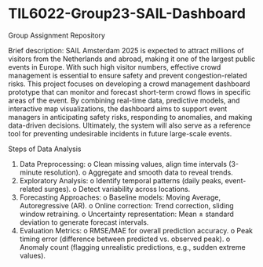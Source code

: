# TIL6022-Group23-SAIL-Dashboard
Group Assignment Repository

Brief description: SAIL Amsterdam 2025 is expected to attract millions of visitors from the Netherlands and abroad, making it one of the largest public events in Europe. With such high visitor numbers, effective crowd management is essential to ensure safety and prevent congestion-related risks. This project focuses on developing a crowd management dashboard prototype that can monitor and forecast short-term crowd flows in specific areas of the event. By combining real-time data, predictive models, and interactive map visualizations, the dashboard aims to support event managers in anticipating safety risks, responding to anomalies, and making data-driven decisions. Ultimately, the system will also serve as a reference tool for preventing undesirable incidents in future large-scale events.

Steps of Data Analysis
1. Data Preprocessing:
    o	Clean missing values, align time intervals (3-minute resolution).
    o	Aggregate and smooth data to reveal trends.
2. Exploratory Analysis:
    o	Identify temporal patterns (daily peaks, event-related surges).
    o	Detect variability across locations.
3.	Forecasting Approaches:
    o	Baseline models: Moving Average, Autoregressive (AR).
    o	Online correction: Trend correction, sliding window retraining.
    o	Uncertainty representation: Mean ± standard deviation to generate forecast intervals.
4.	Evaluation Metrics:
    o	RMSE/MAE for overall prediction accuracy.
    o	Peak timing error (difference between predicted vs. observed peak).
    o	Anomaly count (flagging unrealistic predictions, e.g., sudden extreme values).
